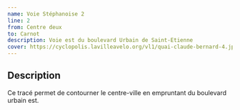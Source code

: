 ```yaml
---
name: Voie Stéphanoise 2
line: 2
from: Centre deux
to: Carnot
description: Voie est du boulevard Urbain de Saint-Etienne
cover: https://cyclopolis.lavilleavelo.org/vl1/quai-claude-bernard-4.jpg
---
```

## Description
Ce tracé permet de contourner le centre-ville en empruntant du boulevard urbain est.